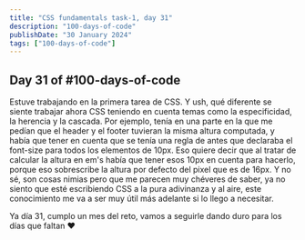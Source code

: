 ```yaml
---
title: "CSS fundamentals task-1, day 31"
description: "100-days-of-code"
publishDate: "30 January 2024"
tags: ["100-days-of-code"]
---
```


## Day 31 of #100-days-of-code

Estuve trabajando en la primera tarea de CSS. 
Y ush, qué diferente se siente trabajar ahora CSS teniendo en cuenta temas como la especificidad, la herencia y la cascada. Por ejemplo, tenía en una parte en la que me pedían que el header y el footer tuvieran la misma altura computada, y había que tener en cuenta que se tenía una regla de antes que declaraba el font-size para todos los elementos de 10px. Eso quiere decir que al tratar de calcular la altura en em's había que tener esos 10px en cuenta para hacerlo, porque eso sobrescribe la altura por defecto del pixel que es de 16px. Y no sé, son cosas nimias pero que me parecen muy chéveres de saber, ya no siento que esté escribiendo CSS a la pura adivinanza y al aire, este conocimiento me va a ser muy útil más adelante si lo llego a necesitar. 

Ya día 31, cumplo un mes del reto, vamos a seguirle dando duro para los días que faltan :heart:
